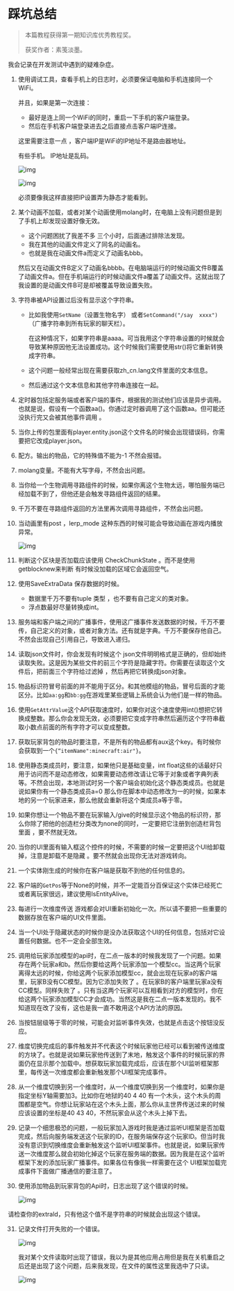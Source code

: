 # 踩坑总结

>本篇教程获得第一期知识库优秀教程奖。
>
>获奖作者：素笺淡墨。

我会记录在开发测试中遇到的疑难杂症。

1. 使用调试工具，查看手机上的日志时，必须要保证电脑和手机连接同一个WiFi。

   并且，如果是第一次连接：

   - 最好是连上同一个WiFi的同时，重启一下手机的客户端登录。
   - 然后在手机客户端登录进去之后直接点击客户端IP连接。

   这里需要注意一点  ，客户端IP是WiFi的IP地址不是路由器地址。

   有些手机。 IP地址是乱码。

   ![img](./images/8_0.png)



   ![img](./images/8_1.png)


   必须要像我这样直接把IP设置弄为静态才能看到。

2. 某个动画不加载，或者对某个动画使用molang时，在电脑上没有问题但是到了手机上却发现设置好像无效。

   - 这个问题困扰了我差不多 三个小时，后面通过排除法发现。
   - 我在其他的动画文件定义了同名的动画名。
   - 也就是我在动画文件a而定义了动画名bbb。

   然后又在动画文件B定义了动画名bbbb。在电脑端运行的时候动画文件B覆盖了动画文件a。但在手机端运行的时候动画文件a覆盖了动画文件。这就出现了我设置的是动画文件B可是却被覆盖导致设置失败。

3. 字符串被API设置过后没有显示这个字符串。

   - 比如我使用`SetName`（设置生物名字）  或者`SetCommand("/say  xxxx")` （广播字符串到所有玩家的聊天栏）。

     在这种情况下，如果字符串是aaaa。可当我用这个字符串设置的时候就会导致某种原因他无法设置成功。这个时候我们需要使用str()将它重新转换成字符串。

   - 这个问题一般经常出现在需要获取zh_cn.lang文件里面的文本信息。

   - 然后通过这个文本信息和其他字符串连接在一起。

4. 定时器包括定服务端或者客户端的事件，根据我的测试他们应该是异步调用。也就是说，假设有一个函数aa()。你通过定时器调用了这个函数aa。但可能还没执行完又会被其他事件调用 。

5. 当你上传的包里面有player.entity.json这个文件名的时候会出现错误码，你需要把它改成player.json。

6. 配方。输出的物品，它的特殊值不能为-1  不然会报错。

7. molang变量。不能有大写字母，不然会出问题。

8. 当你给一个生物调用寻路组件的时候，如果你离这个生物太远，哪怕服务端已经加载不到了，但他还是会触发寻路组件返回的结果。

9. 千万不要在寻路组件返回的方法里再次调用寻路组件，不然会出问题。

10. 当动画里有post ，lerp_mode  这种东西的时候可能会导致动画在游戏内播放异常。

    ![img](./images/8_2.png)



11. 判断这个区块是否加载应该使用 CheckChunkState   。而不是使用getblocknew来判断  有时候没加载的区域它会返回空气。

12. 使用SaveExtraData 保存数据的时候。

    - 数据里千万不要有tuple 类型 ，也不要有自己定义的类对象。
    - 浮点数最好尽量转换成int。

13. 服务端和客户端之间的广播事件，使用这广播事件发送数据的时候，千万不要传，自己定义的对象，或者对象方法。还有就是字典。千万不要保存他自己。不然会出现自己引用自己，导致进入递归。

14. 读取json文件时，你会发现有时候这个 json文件明明格式是正确的，但却始终读取失败。这是因为某些文件的前三个字符是隐藏字符。你需要在读取这个文件后，把前面三个字符给过滤掉 ，然后再把它转换成json对象。

15. 物品标识符冒号前面的并不能用于区分。和其他模组的物品，冒号后面的才能区分。比如`aa:gg`和`bb:gg`在游戏里某些逻辑上系统会认为他们是一样的物品。

16. 使用`GetAttrValue`这个API获取速度时，如果你对这个速度使用int()想把它转换成整数。那么你会发现无效，必须要把它变成字符串然后遍历这个字符串截取小数点前面的所有字符才可以变成整数。

17. 获取玩家背包的物品时要注意，不是所有的物品都有aux这个key。有时候你会获取到一个`{“itemName":minecraft:air"}`。

18. 使用静态类成员时，要注意，如果他只是基础变量，int float这些的话最好只用于访问而不是动态修改，如果需要动态修改请让它等于对象或者字典列表等。不然会出现，本地测试时另一个客户端会初始化这个静态类成员。也就是说如果你有一个静态类成员a=0   那么你在脚本中动态修改为一的时候，如果本地的另一个玩家进来，那么他就会重新将这个类成员a等于零。

19. 如果你想让一个物品不要在玩家输入/give的时候显示这个物品的标识符，那么你除了把他的创造栏分类改为none的同时，一定要把它注册到创造栏背包里面 ，要不然就无效。

20. 当你的UI里面有输入框这个控件的时候，不需要的时候一定要把这个UI给卸载掉，注意是卸载不是隐藏 。要不然就会出现你无法对游戏转向。

21. 一个实体刚生成的时候你在客户端是获取不到他的任何信息的。

22. 客户端的`GetPos`等于None的时候，并不一定能百分百保证这个实体已经死亡或者离玩家很远，建议使用IsEntityAlive。

23. 每进行一次维度传送  游戏都会对UI重新初始化一次。所以请不要把一些重要的数据存放在客户端的UI文件里面。

24. 当一个UI处于隐藏状态的时候你是没办法获取这个UI的任何信息，包括对它设置任何数据。也不一定会全部生效。

25. 调用给玩家添加模型的api时，在二点一版本的时候我发现了一个问题。如果存在两个玩家a和b。然后你要给这两个玩家添加一个模型cc。当这两个玩家离得太远的时候，你给这两个玩家添加模型cc，就会出现在玩家a的客户端里，玩家B没有CC模型。因为它添加失败了 。在玩家B的客户端里玩家a没有CC模型。同样失败了 。只有当这两个玩家可以互相看到对方的模型时，你在给这两个玩家添加模型CC才会成功。当然这是我在二点一版本发现的。我不知道现在改了没有，这也是我一直不敢用这个API方法的原因。

26. 当按钮层级等于零的时候，可能会对监听事件失效，也就是点击这个按钮没反应。

27. 维度切换完成后的事件触发并不代表这个时候玩家他已经可以看到被传送维度的方块了。也就是说如果玩家他传送到了末地，触发这个事件的时候玩家的界面仍在显示那个加载中。想获取玩家加载完成后，应该在那个UI监听框架那里，每传送一次维度都会重新触发那个UI框架完成事件。

28. 从一个维度切换到另一个维度时，从一个维度切换到另一个维度时，如果你是指定坐标Y轴需要加3。比如你在地狱的40 4  40 有一个木头，这个木头的周围都是空气。你想让玩家站在这个木头上面，那么你从主世界传送过来的时候应该设置的坐标是40 43 40，不然玩家会从这个木头上掉下去。

29. 记录一个细思极恐的问题，一般玩家加入游戏时我是通过监听UI框架是否加载完成，然后向服务端发送这个玩家的ID，在服务端保存这个玩家ID。但当时我没有意识到切换维度会重新触发这个监听UI框架事件。也就是说，如果玩家传送一次维度那么就会初始化掉这个玩家在服务端的数据。因为我是在这个监听框架下发的添加玩家广播事件。如果各位有像我一样需要在这个 UI框架加载完成事件下面做广播通信的要注意了。

30. 使用添加物品到玩家背包的Api时，日志出现了这个错误的时候。

    ![img](./images/8_3.png)

请检查你的extrald，只有他这个值不是字符串的时候就会出现这个错误。

31. 记录文件打开失败的一个错误。

    ![img](./images/8_4.png)



    我对某个文件读取时出现了错误，我以为是其他应用占用但是我在关机重启之后还是出现了这个问题，后来我发现，在文件的属性这里我选中了只读。

    ![img](./images/8_5.png)